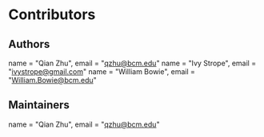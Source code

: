 # Contributors
## Authors
name = "Qian Zhu", email = "qzhu@bcm.edu" 
name = "Ivy Strope", email = "ivystrope@gmail.com" 
name = "William Bowie", email = "William.Bowie@bcm.edu" 

## Maintainers
name = "Qian Zhu", email = "qzhu@bcm.edu"
